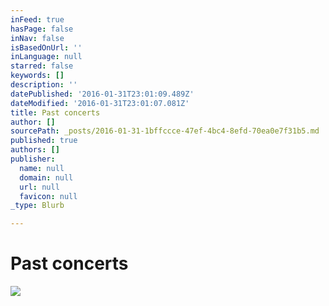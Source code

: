 ```yaml
---
inFeed: true
hasPage: false
inNav: false
isBasedOnUrl: ''
inLanguage: null
starred: false
keywords: []
description: ''
datePublished: '2016-01-31T23:01:09.489Z'
dateModified: '2016-01-31T23:01:07.081Z'
title: Past concerts
author: []
sourcePath: _posts/2016-01-31-1bffccce-47ef-4bc4-8efd-70ea0e7f31b5.md
published: true
authors: []
publisher:
  name: null
  domain: null
  url: null
  favicon: null
_type: Blurb

---
```

# Past concerts
![](https://s3-us-west-2.amazonaws.com/the-grid-img/p/6d1ef4ff1bf24a8a0c13605b30984a6416cfcd33.jpg)